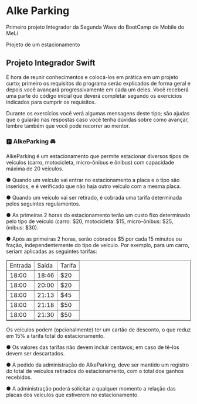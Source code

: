 
<h1>Alke Parking</h1>

<p> Primeiro projeto Integrador da Segunda Wave do BootCamp de Mobile do MeLi </p>
<p> Projeto de um estacionamento</p>

<h2>Projeto Integrador Swift</h2>

<p>É hora de reunir conhecimentos e colocá-los em prática em um projeto curto; primeiro os requisitos do programa serão explicados de forma geral e depois você avançará progressivamente em cada um deles. Você receberá uma parte do código inicial que deverá completar segundo os exercícios indicados para cumprir os requisitos.<p>
<p>Durante os exercícios você verá algumas mensagens deste tipo; são ajudas que o guiarão nas respostas caso você tenha dúvidas sobre como avançar, lembre também que você pode recorrer ao mentor.</p>

<h3>🅿 AlkeParking 🚘</h3>
<p>AlkeParking é um estacionamento que permite estacionar diversos tipos de veículos (carro, motocicleta, micro-ônibus e ônibus) com capacidade máxima de 20 veículos.</p>
<p> ● Quando um veículo vai entrar no estacionamento a placa e o tipo são inseridos, e é verificado que não haja outro veículo com a mesma placa.</p>
<p> ● Quando um veículo vai ser retirado, é cobrada uma tarifa determinada pelos seguintes regulamentos.</p>
<p> ● As primeiras 2 horas do estacionamento terão um custo fixo determinado pelo tipo de veículo (carro: $20, motocicleta: $15, micro-ônibus: $25, ônibus: $30).</p>
<p> ● Após as primeiras 2 horas, serão cobrados $5 por cada 15 minutos ou fração, independentemente do tipo de veículo. Por exemplo, para um carro, seriam aplicadas as seguintes tarifas:</p>
<table border = "1">
  <tr>
    <td>Entrada</td>
    <td>Saída </td>
    <td>Tarifa </td>
  </tr>
  <tr>
    <td>18:00</td>
    <td>18:46 </td>
    <td>$20 </td>
  </tr>
  <tr>
    <td>18:00</td>
    <td>20:00 </td>
    <td>$20 </td>
  </tr>
  <tr>
    <td>18:00</td>
    <td>21:13 </td>
    <td>$45 </td>
  </tr>
  <tr>
    <td>18:00</td>
    <td>21:18 </td>
    <td>$50 </td>
  </tr>
  <tr>
    <td>18:00</td>
    <td>21:30 </td>
    <td>$50 </td>
  </tr>
</table>

<p> Os veículos podem (opcionalmente) ter um cartão de desconto, o que reduz em 15% a tarifa total do estacionamento.</p>
<p>● Os valores das tarifas não devem incluir centavos; em caso de tê-los devem ser descartados.
 <p>● A pedido da administração do AlkeParking, deve ser mantido um registro do total de veículos retirados do estacionamento, com o total dos ganhos recebidos.
<p>● A administração poderá solicitar a qualquer momento a relação das placas dos veículos que estiverem no estacionamento.
